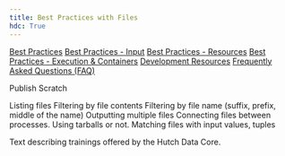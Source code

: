 ```yaml
---
title: Best Practices with Files
hdc: True
---
```


[Best Practices](best_practices.md)
[Best Practices - Input](best_practices_input.md)
[Best Practices - Resources](best_practices_resources.md)
[Best Practices - Execution & Containers](best_practices_container.md)
[Development Resources](development_resources.md)
[Frequently Asked Questions (FAQ)](faq.md)

Publish
Scratch

Listing files
Filtering by file contents
Filtering by file name (suffix, prefix, middle of the name)
Outputting multiple files
Connecting files between processes. Using tarballs or not. 
Matching files with input values, tuples


Text describing trainings offered by the Hutch Data Core.
